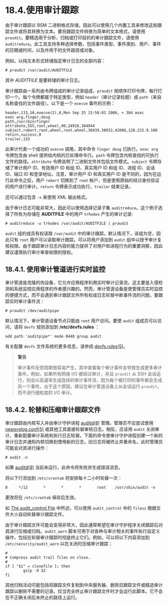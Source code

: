 # 18.4.使用审计跟踪

由于审计跟踪以 BSM 二进制格式存储，因此可以使用几个内置工具来修改这些跟踪文件或将其转换为文本。要将跟踪文件转换为简单的文本格式，请使用 `praudit`。要精选用于分析、归档或打印目的的审计跟踪文件，请使用 `auditreduce`。此工具支持多种选择参数，包括事件类型、事件类别、用户、事件的日期或时间，以及作用于的文件路径或对象。

例如，以纯文本形式转储指定审计日志的全部内容：

```
# praudit /var/audit/AUDITFILE
```

其中 _AUDITFILE_ 是要转储的审计日志。

审计跟踪由一系列由令牌组成的审计记录组成，`praudit` 按顺序打印令牌，每行打印一个。每个令牌都属于特定类型，例如 `header`（审计记录标题）或 `path`（来自名称查找的文件路径）。以下是一个 `execve` 事件的示例：

```
header,133,10,execve(2),0,Mon Sep 25 15:58:03 2006, + 384 msec
exec arg,finger,doug
path,/usr/bin/finger
attribute,555,root,wheel,90,24918,104944
subject,robert,root,wheel,root,wheel,38439,38032,42086,128.232.9.100
return,success,0
trailer,133
```

此审计代表一个成功的 `execve` 调用，其中命令 `finger doug` 已执行。`exec arg` 令牌包含由 shell 提供给内核的已处理命令行。`path` 令牌包含内核查找的可执行文件的路径。`attribute` 令牌说明了二进制文件并包括文件模式。`subject` 令牌存储了审计用户 ID、有效用户 ID 和组 ID、真实用户 ID 和组 ID、进程 ID、会话 ID、端口 ID 和登录地址。注意，审计用户 ID 和真实用户 ID 是不同的，因为在运行此命令之前，用户 `robert` 切换到了 `root` 帐户，但是使用原始的经过身份验证的用户进行审计。`return` 令牌表示成功执行，`trailer` 结束记录。

还可以通过包含 `-x` 来使用 XML 输出格式。

由于审计日志可能非常大，因此可以使用选择记录子集 `auditreduce`。这个例子选择了所有为存储在 **AUDITFILE** 中的用户 `trhodes` 产生的审计记录:

```
# auditreduce -u trhodes /var/audit/AUDITFILE | praudit
```

`audit` 组的成员有权读取 `/var/audit` 中的审计跟踪。默认情况下，该组为空，因此只有 `root` 用户可以读取审计跟踪。可以将用户添加到 `audit` 组中以授予审计复核权限。由于跟踪审计日志内容的能力提供了对用户和进程行为的重要洞察，因此建议谨慎执行审计审查权限的授权。

## 18.4.1. 使用审计管道进行实时监控

审计管道是克隆的伪设备，它允许应用程序利用实时审计记录流。这主要是入侵检测和系统监控应用程序的作者感兴趣的。然而，审计管道设备是使管理员实时监控的便捷方式，而不会遇到审计跟踪文件所有权或日志轮替中断事件流的问题。要跟踪实时审计事件流：

```
# praudit /dev/auditpipe
```

默认情况下，审计管道设备节点只能由 `root` 用户访问。要使 `audit` 组成员可以访问，请将 `devfs` 规则添加到 **/etc/devfs.rules** ：

```
add path 'auditpipe*' mode 0440 group audit
```

有关配置 `devfs` 文件系统的更多信息，请参阅 [devfs.rules(5)](https://www.freebsd.org/cgi/man.cgi?query=devfs.rules&sektion=5&format=html)。

> **警告**
>
> 审计事件反馈周期很容易产生，其中查看每个审计事件会导致生成更多审计事件。例如，如果所有网络 I/O 都经过审计，并且 `praudit` 从 SSH 会话运行，则会以高速率生成连续的审计事件流，因为每个被打印的事件都会生成另一个事件。出于这个原因，建议在审计管道设备上从会话运行 `praudit`，而不进行细粒度的 I/O 审计。

## 18.4.2. 轮替和压缩审计跟踪文件

审计跟踪由内核写入并由审计守护进程 [auditd(8)](https://www.freebsd.org/cgi/man.cgi?query=auditd&sektion=8&format=html) 管理。管理员不应尝试使用 [newsyslog.conf(5)](https://www.freebsd.org/cgi/man.cgi?query=newsyslog.conf&sektion=5&format=html) 或其他工具直接轮替审核日志。相反，应该用 `audit` 关闭审计、重新配置审计系统和执行日志轮替。下面的命令使审计守护进程创建一个新的审计日志并通知内核切换到使用新的日志。旧日志将被终止并重命名，此时管理员可能会对其进行操作：

```
# audit -n
```

如果 [auditd(8)](https://www.freebsd.org/cgi/man.cgi?query=auditd&sektion=8&format=html) 当前未运行，此命令将失败并生成错误消息。

将以下行添加到 `/etc/crontab` 将安排每十二小时轮替一次：

```
0     */12       *       *       *       root    /usr/sbin/audit -n
```

更改将在 `/etc/crontab` 保存后生效。

如 [The audit_control File](https://docs.freebsd.org/en/books/handbook/audit/#audit-auditcontrol) 中所述，可以使用 `audit_control` 中的 `filesz` 根据文件大小自动轮替审计跟踪文件。

由于审计跟踪文件可能会变得非常大，因此通常希望在审计守护程序关闭跟踪后对其进行压缩或归档。`audit_warn` 脚本可用于对各种与审计相关的事件执行自定义操作，包括在轮替审计跟踪时彻底终止它们。例如，可以将以下内容添加到 `/etc/security/audit_warn` 以在关闭时压缩审计跟踪：

```
#
# Compress audit trail files on close.
#
if [ "$1" = closefile ]; then
        gzip -9 $2
fi
```

其他归档活动可能包括将跟踪文件复制到中央服务器、删除旧跟踪文件或精选审计跟踪以删除不需要的记录。仅当完全终止审计跟踪文件时才会运行此脚本。它不会在不正确关闭后未终止的路径上运行。